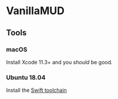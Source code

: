 # VanillaMUD

## Tools

### macOS

Install Xcode 11.3+ and you _should_ be good.

### Ubuntu 18.04

Install the [Swift toolchain](https://tecadmin.net/install-swift-ubuntu-1804-bionic/)



